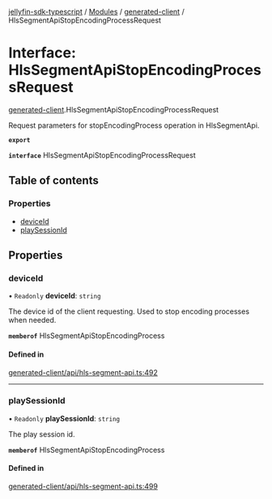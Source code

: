 [jellyfin-sdk-typescript](../README.md) / [Modules](../modules.md) / [generated-client](../modules/generated_client.md) / HlsSegmentApiStopEncodingProcessRequest

# Interface: HlsSegmentApiStopEncodingProcessRequest

[generated-client](../modules/generated_client.md).HlsSegmentApiStopEncodingProcessRequest

Request parameters for stopEncodingProcess operation in HlsSegmentApi.

**`export`**

**`interface`** HlsSegmentApiStopEncodingProcessRequest

## Table of contents

### Properties

- [deviceId](generated_client.HlsSegmentApiStopEncodingProcessRequest.md#deviceid)
- [playSessionId](generated_client.HlsSegmentApiStopEncodingProcessRequest.md#playsessionid)

## Properties

### deviceId

• `Readonly` **deviceId**: `string`

The device id of the client requesting. Used to stop encoding processes when needed.

**`memberof`** HlsSegmentApiStopEncodingProcess

#### Defined in

[generated-client/api/hls-segment-api.ts:492](https://github.com/thornbill/jellyfin-sdk-typescript/blob/e430881/src/generated-client/api/hls-segment-api.ts#L492)

___

### playSessionId

• `Readonly` **playSessionId**: `string`

The play session id.

**`memberof`** HlsSegmentApiStopEncodingProcess

#### Defined in

[generated-client/api/hls-segment-api.ts:499](https://github.com/thornbill/jellyfin-sdk-typescript/blob/e430881/src/generated-client/api/hls-segment-api.ts#L499)
